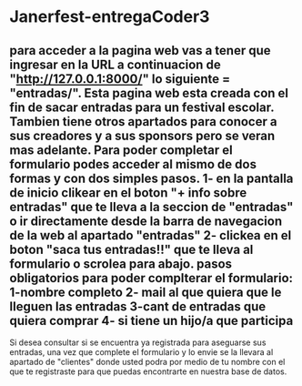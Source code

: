 # Janerfest-entregaCoder3
para acceder a la pagina web vas a tener que ingresar en la URL a continuacion de "http://127.0.0.1:8000/" lo siguiente = "entradas/".
Esta pagina web esta creada con el fin de sacar entradas para un festival escolar.
Tambien tiene otros apartados para conocer a sus creadores y a sus sponsors pero se veran mas adelante.
Para poder completar el formulario podes acceder al mismo de dos formas y con dos simples pasos.
1- en la pantalla de inicio clikear en el boton "+ info sobre entradas" que te lleva a la seccion de "entradas" o ir directamente desde la barra de navegacion de la web al apartado "entradas"
2- clickea en el boton "saca tus entradas!!" que te lleva al formulario o scrolea para abajo.
pasos obligatorios para poder complterar el formulario:
1-nombre completo
2- mail al que quiera que le lleguen las entradas
3-cant de entradas que quiera comprar
4- si tiene un hijo/a que participa
-----------------------------------------------------------------------------------
Si desea consultar si se encuentra ya registrada para aseguarse sus entradas, una vez que complete el formulario y lo envie se la llevara al apartado de "clientes" donde usted podra por medio de tu nombre con el que te registraste para que puedas encontrarte en nuestra base de datos.